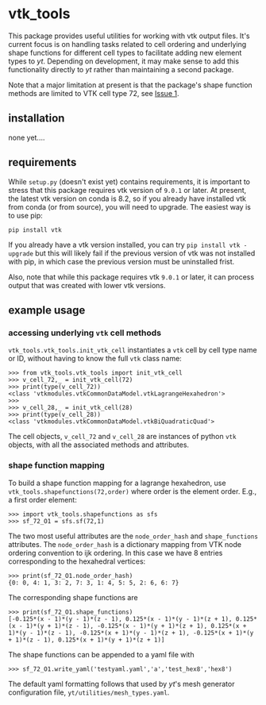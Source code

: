 # vtk_tools 

This package provides useful utilities for working with vtk output files. It's current focus is on handling tasks related to cell ordering and underlying shape functions for different cell types to facilitate adding new element types to *yt*. Depending on development, it may make sense to add this functionality directly to *yt* rather than maintaining a second package.

Note that a major limitation at present is that the package's shape function methods are limited to VTK cell type 72, see [Issue 1](https://github.com/data-exp-lab/vtk_tools/issues/1). 

## installation 

none yet.... 

## requirements 

While `setup.py` (doesn't exist yet) contains requirements, it is important to stress that this package requires vtk version of `9.0.1` or later. At present, the latest vtk version on conda is 8.2, so if you already have installed vtk from conda (or from source), you will need to upgrade. The easiest way is to use pip: 

`pip install vtk`

If you already have a vtk version installed, you can try `pip install vtk -upgrade` but this will likely fail if the previous version of vtk was not installed with pip, in which case the previous version must be uninstalled frist. 

Also, note that while this package requires vtk `9.0.1` or later, it can process output that was created with lower vtk versions.

## example usage

### accessing underlying `vtk` cell methods

`vtk_tools.vtk_tools.init_vtk_cell` instantiates a `vtk` cell by cell type name or ID, without having to know the full `vtk` class name: 

```
>>> from vtk_tools.vtk_tools import init_vtk_cell
>>> v_cell_72,_ = init_vtk_cell(72)
>>> print(type(v_cell_72))
<class 'vtkmodules.vtkCommonDataModel.vtkLagrangeHexahedron'>
>>> 
>>> v_cell_28,_ = init_vtk_cell(28)
>>> print(type(v_cell_28))
<class 'vtkmodules.vtkCommonDataModel.vtkBiQuadraticQuad'>
```
The cell objects, `v_cell_72` and `v_cell_28` are instances of python `vtk` objects, with all the associated methods and attributes. 

### shape function mapping 

To build a shape function mapping for a lagrange hexahedron, use  `vtk_tools.shapefunctions(72,order)` where order is the element order. E.g., a first order element: 

```
>>> import vtk_tools.shapefunctions as sfs
>>> sf_72_O1 = sfs.sf(72,1)
```
The two most useful attributes are the `node_order_hash` and `shape_functions` attributes. The `node_order_hash` is a dictionary mapping from VTK node ordering convention to ijk ordering. In this case we have 8 entries corresponding to the hexahedral vertices:

```
>>> print(sf_72_O1.node_order_hash)
{0: 0, 4: 1, 3: 2, 7: 3, 1: 4, 5: 5, 2: 6, 6: 7}
```

The corresponding shape functions are 

```
>>> print(sf_72_O1.shape_functions)
[-0.125*(x - 1)*(y - 1)*(z - 1), 0.125*(x - 1)*(y - 1)*(z + 1), 0.125*(x - 1)*(y + 1)*(z - 1), -0.125*(x - 1)*(y + 1)*(z + 1), 0.125*(x + 1)*(y - 1)*(z - 1), -0.125*(x + 1)*(y - 1)*(z + 1), -0.125*(x + 1)*(y + 1)*(z - 1), 0.125*(x + 1)*(y + 1)*(z + 1)]
```
The shape functions can be appended to a yaml file with

```
>>> sf_72_O1.write_yaml('testyaml.yaml','a','test_hex8','hex8')
```

The default yaml formatting follows that used by *yt*'s mesh generator configuration file, `yt/utilities/mesh_types.yaml`.

